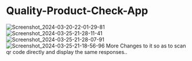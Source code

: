 # Quality-Product-Check-App

![Screenshot_2024-03-20-22-01-29-81](https://github.com/abirgen/Quality-Product-Check-App/assets/48325130/6fc13e5d-b57c-46b3-85ad-f2b15eac9cc0)
![Screenshot_2024-03-25-21-28-11-41](https://github.com/abirgen/Quality-Product-Check-App/assets/48325130/5b9aaec8-14ea-4f54-a662-91839e92ffbf)
![Screenshot_2024-03-25-21-28-07-91](https://github.com/abirgen/Quality-Product-Check-App/assets/48325130/04d71061-4bfb-4935-8570-eb75eb1fbe7b)
![Screenshot_2024-03-25-21-18-56-96](https://github.com/abirgen/Quality-Product-Check-App/assets/48325130/95f940b7-8a2d-4938-9a5a-5b0c549d0bf1)
More Changes to it so as to scan qr code directly and display the same responses..
